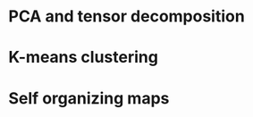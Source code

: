 PCA and tensor decomposition 
============================


K-means clustering 
==================


Self organizing maps
====================
